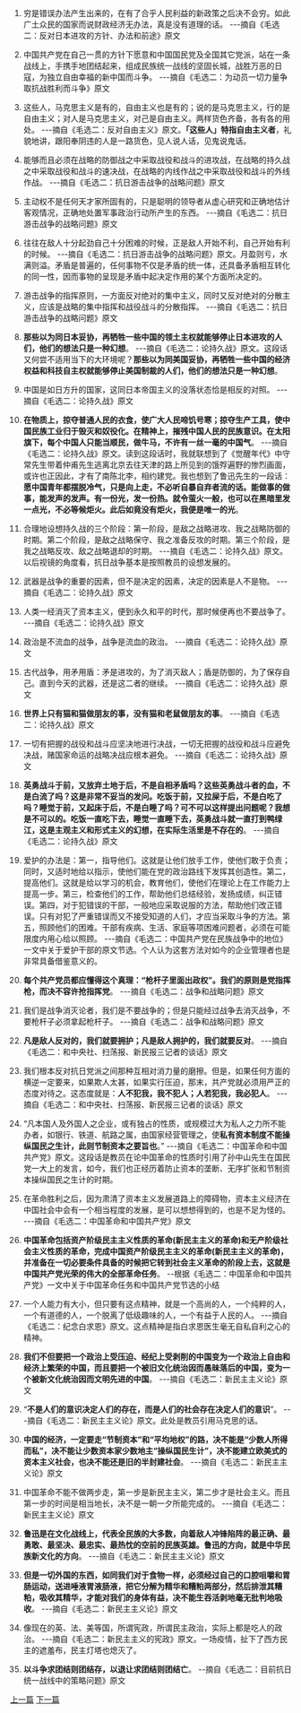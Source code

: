 1. 穷是错误办法产生出来的，在有了合乎人民利益的新政策之后决不会穷。如此广土众民的国家而说财政经济无办法，真是没有道理的话。 ---摘自《毛选二：反对日本进攻的方针、办法和前途》原文

2. 中国共产党在自己一贯的方针下愿意和中国国民党及全国其它党派，站在一条战线上，手携手地团结起来，组成民族统一战线的坚固长城，战胜万恶的日寇，为独立自由幸福的新中国而斗争。 ---摘自《毛选二：为动员一切力量争取抗战胜利而斗争》原文

3. 这些人，马克思主义是有的，自由主义也是有的；说的是马克思主义，行的是自由主义；对人是马克思主义，对己是自由主义。两样货色齐备，各有各的用处。 ---摘自《毛选二：反对自由主义》原文。**「这些人」特指自由主义者**，礼貌地讲，跟阳奉阴违的人是一路货色，见人说人话，见鬼说鬼话。

4. 能够而且必须在战略的防御战之中采取战役和战斗的进攻战，在战略的持久战之中采取战役和战斗的速决战，在战略的内线作战之中采取战役和战斗的外线作战。 ---摘自《毛选二：抗日游击战争的战略问题》原文

5. 主动权不是任何天才家所固有的，只是聪明的领导者从虚心研究和正确地估计客观情况，正确地处置军事政治行动所产生的东西。 ---摘自《毛选二：抗日游击战争的战略问题》原文

6. 往往在敌人十分起劲自己十分困难的时候，正是敌人开始不利，自己开始有利的时候。 ---摘自《毛选二：抗日游击战争的战略问题》原文。月盈则亏，水满则溢。矛盾是普遍的，任何事物不仅是矛盾的统一体，还具备矛盾相互转化的同一性，因而事物的呈现是矛盾中起决定作用的某个方面所决定的。

7. 游击战争的指挥原则，一方面反对绝对的集中主义，同时又反对绝对的分散主义，应该是战略的集中指挥和战役战斗的分散指挥。 ---摘自《毛选二：抗日游击战争的战略问题》原文

8. **那些以为同日本妥协，再牺牲一些中国的领土主权就能够停止日本进攻的人们，他们的想法只是一种幻想**。 ---摘自《毛选二：论持久战》原文。这段话又何尝不适用当下的大环境呢？**那些以为同美国妥协，再牺牲一些中国的经济权益和科技自主权就能够停止美国制裁的人们，他们的想法只是一种幻想**。

9. 中国是如日方升的国家，这同日本帝国主义的没落状态恰是相反的对照。 ---摘自《毛选二：论持久战》原文

10. **在物质上，掠夺普通人民的衣食，使广大人民啼饥号寒；掠夺生产工具，使中国民族工业归于毁灭和奴役化。在精神上，摧残中国人民的民族意识。在太阳旗下，每个中国人只能当顺民，做牛马，不许有一丝一毫的中国气**。 ---摘自《毛选二：论持久战》原文。读到这段话时，我就联想到了《觉醒年代》中守常先生带着仲甫先生逃离北京去往天津的路上所见到的饿殍遍野的惨烈画面，或许也正因此，才有了南陈北李，相约建党。我也想到了鲁迅先生的一段话：**愿中国青年都摆脱冷气，只是向上走，不必听自暴自弃者流的话。能做事的做事，能发声的发声。有一份光，发一份热。就令萤火一般，也可以在黑暗里发一点光，不必等候炬火。此后如竟没有炬火，我便是唯一的光**。

11. 合理地设想持久战的三个阶段：第一阶段，是敌之战略进攻、我之战略防御的时期。第二个阶段，是敌之战略保守、我之准备反攻的时期。第三个阶段，是我之战略反攻、敌之战略退却的时期。 ---摘自《毛选二：论持久战》原文。以后视镜的角度看，抗日战争基本是按照教员的设想发展的。

12. 武器是战争的重要的因素，但不是决定的因素，决定的因素是人不是物。 ---摘自《毛选二：论持久战》原文

13. 人类一经消灭了资本主义，便到永久和平的时代，那时候便再也不要战争了。 ---摘自《毛选二：论持久战》原文

14. 政治是不流血的战争，战争是流血的政治。 ---摘自《毛选二：论持久战》原文

15. 古代战争，用矛用盾：矛是进攻的，为了消灭敌人；盾是防御的，为了保存自己。直到今天的武器，还是这二者的继续。 ---摘自《毛选二：论持久战》原文

16. **世界上只有猫和猫做朋友的事，没有猫和老鼠做朋友的事**。 ---摘自《毛选二：论持久战》原文

17. 一切有把握的战役和战斗应坚决地进行决战，一切无把握的战役和战斗应避免决战，赌国家命运的战略决战应根本避免。 ---摘自《毛选二：论持久战》原文

18. **英勇战斗于前，又放弃土地于后，不是自相矛盾吗？这些英勇战斗者的血，不是白流了吗？这是非常不妥当的发问。吃饭于前，又拉屎于后，不是白吃了吗？睡觉于前，又起床于后，不是白睡了吗？可不可以这样提出问题呢？我想是不可以的。吃饭一直吃下去，睡觉一直睡下去，英勇战斗就一直打到鸭绿江，这是主观主义和形式主义的幻想，在实际生活里是不存在的**。 ---摘自《毛选二：论持久战》原文

19. 爱护的办法是：第一，指导他们。这就是让他们放手工作，使他们敢于负责；同时，又适时地给以指示，使他们能在党的政治路线下发挥其创造性。第二，提高他们。这就是给以学习的机会，教育他们，使他们在理论上在工作能力上提高一步。第三，检查他们的工作，帮助他们总结经验，发扬成绩，纠正错误。第四，对于犯错误的干部，一般地应采取说服的方法，帮助他们改正错误。只有对犯了严重错误而又不接受知道的人们，才应当采取斗争的方法。第五，照顾他们的困难。干部有疾病、生活、家庭等项困难问题者，必须在可能限度内用心给以照顾。 ---摘自《毛选二：中国共产党在民族战争中的地位》一文中关于爱护干部的原文节选。个人认为这套方法对如今的企业管理者也是非常具备借鉴意义的。

20. **每个共产党员都应懂得这个真理：“枪杆子里面出政权”。我们的原则是党指挥枪，而决不容许抢指挥党**。 ---摘自《毛选二：战争和战略问题》原文

21. 我们是战争消灭论者，我们是不要战争的；但是只能经过战争去消灭战争，不要枪杆子必须拿起枪杆子。 ---摘自《毛选二：战争和战略问题》原文

22. **凡是敌人反对的，我们就要拥护；凡是敌人拥护的，我们就要反对**。 ---摘自《毛选二：和中央社、扫荡报、新民报三记者的谈话》原文

23. 我们根本反对抗日党派之间那种互相对消力量的磨擦。但是，如果任何方面的横逆一定要来，如果欺人太甚，如果实行压迫，那末，共产党就必须用严正的态度对待之。这态度就是：**人不犯我，我不犯人；人若犯我，我必犯人**。 ---摘自《毛选二：和中央社、扫荡报、新民报三记者的谈话》原文

24. “凡本国人及外国人之企业，或有独占的性质，或规模过大为私人之力所不能办者，如银行、铁道、航路之属，由国家经营管理之，使**私有资本制度不能操纵国民之生计，此则节制资本之要旨也**。” ---摘自《毛选二：中国革命和中国共产党》原文。这段话是教员在论中国革命的性质时引用了孙中山先生在国民党一大上的发言，如今，我们也正经历着防止资本的垄断、无序扩张和节制资本操纵国民之生计的时期。

25. 在革命胜利之后，因为肃清了资本主义发展道路上的障碍物，资本主义经济在中国社会中会有一个相当程度的发展，是可以想想得到的，也是不足为怪的。 ---摘自《毛选二：中国革命和中国共产党》原文

26. **中国革命包括资产阶级民主主义性质的革命(新民主主义的革命)和无产阶级社会主义性质的革命，完成中国资产阶级民主主义的革命(新民主主义的革命)，并准备在一切必要条件具备的时候把它转到社会主义革命的阶段上去，这就是中国共产党光荣的伟大的全部革命任务**。 --根据《毛选二：中国革命和中国共产党》一文中关于中国革命任务和中国共产党节选的小结

27. 一个人能力有大小，但只要有这点精神，就是一个高尚的人，一个纯粹的人，一个有道德的人，一个脱离了低级趣味的人，一个有益于人民的人。 ---摘自《毛选二：纪念白求恩》原文。这点精神是指白求恩医生毫无自私自利之心的精神。

28. **我们不但要把一个政治上受压迫、经纪上受剥削的中国变为一个政治上自由和经济上繁荣的中国，而且要把一个被旧文化统治因而愚昧落后的中国，变为一个被新文化统治因而文明先进的中国**。 ---摘自《毛选二：新民主主义论》原文

29. “**不是人们的意识决定人们的存在，而是人们的社会存在决定人们的意识**”。 ---摘自《毛选二：新民主主义论》原文。此处是教员引用马克思的话。

30. **中国的经济，一定要走“节制资本”和“平均地权”的路，决不能是“少数人所得而私”，决不能让少数资本家少数地主“操纵国民生计”，决不能建立欧美式的资本主义社会，也决不能还是旧的半封建社会**。 ---摘自《毛选二：新民主主义论》原文

31. 中国革命不能不做两步走，第一步是新民主主义，第二步才是社会主义。而且第一步的时间是相当地长，决不是一朝一夕所能完成的。 ---摘自《毛选二：新民主主义论》原文

32. **鲁迅是在文化战线上，代表全民族的大多数，向着敌人冲锋陷阵的最正确、最勇敢、最坚决、最忠实、最热忱的空前的民族英雄。鲁迅的方向，就是中华民族新文化的方向**。 ---摘自《毛选二：新民主主义论》原文

33. **但是一切外国的东西，如同我们对于食物一样，必须经过自己的口腔咀嚼和胃肠运动，送进唾液胃液肠液，把它分解为精华和糟粕两部分，然后排泄其糟粕，吸收其精华，才能对我们的身体有益，决不能生吞活剥地毫无批判地吸收**。 ---摘自《毛选二：新民主主义论》原文

34. 像现在的英、法、美等国，所谓宪政，所谓民主政治，实际上都是吃人的政治。 ---摘自《毛选二：新民主主义的宪政》原文。一场疫情，扯下了西方民主的遮羞布，民主灯塔也熄灭了。

35. **以斗争求团结则团结存，以退让求团结则团结亡**。 --摘自《毛选二：目前抗日统一战线中的策略问题》原文


[上一篇](https://github.com/dwqs/maoxuan/blob/main/%E6%AF%9B%E9%80%89%E4%B8%80.md)  [下一篇](https://github.com/dwqs/maoxuan/blob/main/%E6%AF%9B%E9%80%89%E4%B8%89.md)
